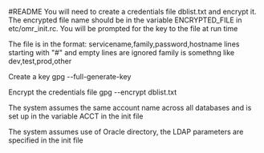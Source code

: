 #README
You will need to create a credentials file dblist.txt and encrypt it. The encrypted file
name should be in the variable ENCRYPTED_FILE in etc/omr_init.rc. You will be prompted for 
the key to the file at run time

The file is in the format:
servicename,family,password,hostname
lines starting with "#" and empty lines are ignored
family is somethng like dev,test,prod,other

Create a key
gpg --full-generate-key

Encrypt the credentials file
gpg --encrypt dblist.txt

The system assumes the same account name across all databases and is set up in the 
variable ACCT in the init file

The system assumes use of Oracle directory, the LDAP parameters are specified in the init file
